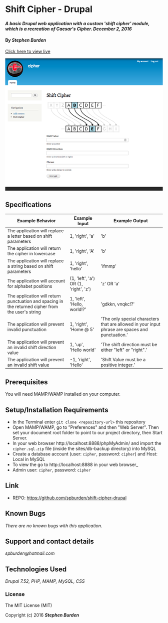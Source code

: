 # Shift Cipher - Drupal

#### _A basic Drupal web application with a custom 'shift cipher' module, which is a recreation of Caesar's Cipher. December 2, 2016_

#### By _**Stephen Burden**_
[Click here to view live](http://dev-shift-cipher.pantheonsite.io/)

<img src="sites/screenshot.png" alt="a screenshot of the site">

## Specifications
| Example Behavior | Example Input | Example Output |
|------------------|---------------|----------------|
| The application will replace a letter based on shift parameters | 1, 'right', 'a' | 'b' |
| The application will return the cipher in lowercase | 1, 'right', 'A' | 'b' |
| The application will replace a string based on shift parameters | 1, 'right', 'hello' | 'ifmmp' |
| The application will account for alphabet positions | (1, 'left', 'a') OR (1, 'right', 'z') | 'z' OR 'a' |
| The application will return punctuation and spacing in the returned cipher from the user's string | 1, 'left', 'Hello, world!?' | 'gdkkn, vnqkc!?' |
| The application will prevent invalid punctuation | 1, 'right', 'Home @ 5' | 'The only special characters that are allowed in your input phrase are spaces and punctuation.' |
| The application will prevent an invalid shift direction value | 1, 'up', 'Hello world' | 'The shift direction must be either "left" or "right".' |
| The application will prevent an invalid shift value | -1, 'right', 'Hello' | 'Shift Value must be a positive integer.' |

## Prerequisites
You will need MAMP/WAMP installed on your computer.

## Setup/Installation Requirements
* In the Terminal enter `git clone <repository-url>` this repository
* Open MAMP/WAMP, go to ”Preferences" and then "Web Server". Then set your document root folder to point to our project directory, then Start Server.
* In your web browser http://localhost:8888/phpMyAdmin/ and import the `cipher.sql.zip` file (inside the sites/db-backup directory) into MySQL
* Create a database account (user: `cipher`, password: `cipher`) and Host: Local in MySQL
* To view the go to http://localhost:8888 in your web browser_
* Admin user: `cipher`, password: `cipher`

## Link
* REPO: https://github.com/spburden/shift-cipher-drupal

## Known Bugs
_There are no known bugs with this application._

## Support and contact details
_spburden@hotmail.com_

## Technologies Used
_Drupal 7.52, PHP, MAMP, MySQL, CSS_

### License
The MIT License (MIT)

Copyright (c) 2016 **_Stephen Burden_**
